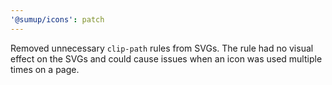 ```yaml
---
'@sumup/icons': patch
---
```


Removed unnecessary `clip-path` rules from SVGs. The rule had no visual effect on the SVGs and could cause issues when an icon was used multiple times on a page.
